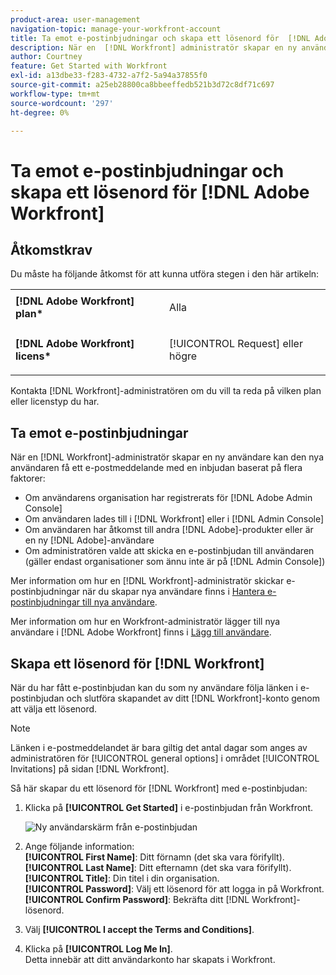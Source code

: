 ```yaml
---
product-area: user-management
navigation-topic: manage-your-workfront-account
title: Ta emot e-postinbjudningar och skapa ett lösenord för  [!DNL Adobe Workfront]
description: När en  [!DNL Workfront] administratör skapar en ny användare kan den nya användaren få en inbjudan via e-post baserad på flera faktorer.
author: Courtney
feature: Get Started with Workfront
exl-id: a13dbe33-f283-4732-a7f2-5a94a37855f0
source-git-commit: a25eb28800ca8bbeeffedb521b3d72c8df71c697
workflow-type: tm+mt
source-wordcount: '297'
ht-degree: 0%

---
```


# Ta emot e-postinbjudningar och skapa ett lösenord för [!DNL Adobe Workfront]

## Åtkomstkrav

Du måste ha följande åtkomst för att kunna utföra stegen i den här artikeln:

<table style="table-layout:auto"> 
 <col> 
 </col> 
 <col> 
 </col> 
 <tbody> 
  <tr> 
   <td role="rowheader"><strong>[!DNL Adobe Workfront] plan*</strong></td> 
   <td> <p>Alla</p> </td> 
  </tr> 
  <tr> 
   <td role="rowheader"><strong>[!DNL Adobe Workfront] licens*</strong></td> 
   <td> <p>[!UICONTROL Request] eller högre</p> </td> 
  </tr> 
 </tbody> 
</table>

Kontakta [!DNL Workfront]-administratören om du vill ta reda på vilken plan eller licenstyp du har.

## Ta emot e-postinbjudningar

När en [!DNL Workfront]-administratör skapar en ny användare kan den nya användaren få ett e-postmeddelande med en inbjudan baserat på flera faktorer:

* Om användarens organisation har registrerats för [!DNL Adobe Admin Console]
* Om användaren lades till i [!DNL Workfront] eller i [!DNL Admin Console]
* Om användaren har åtkomst till andra [!DNL Adobe]-produkter eller är en ny [!DNL Adobe]-användare
* Om administratören valde att skicka en e-postinbjudan till användaren (gäller endast organisationer som ännu inte är på [!DNL Admin Console])

Mer information om hur en [!DNL Workfront]-administratör skickar e-postinbjudningar när du skapar nya användare finns i [Hantera e-postinbjudningar till nya användare](../../../administration-and-setup/manage-workfront/emails/manage-email-invitations.md).

Mer information om hur en Workfront-administratör lägger till nya användare i [!DNL Adobe Workfront] finns i [Lägg till användare](../../../administration-and-setup/add-users/create-and-manage-users/add-users.md).

## Skapa ett lösenord för [!DNL Workfront]

När du har fått e-postinbjudan kan du som ny användare följa länken i e-postinbjudan och slutföra skapandet av ditt [!DNL Workfront]-konto genom att välja ett lösenord.

>[!NOTE]
>
>Länken i e-postmeddelandet är bara giltig det antal dagar som anges av administratören för [!UICONTROL general options] i området [!UICONTROL Invitations] på sidan [!DNL Workfront].

Så här skapar du ett lösenord för [!DNL Workfront] med e-postinbjudan:

1. Klicka på **[!UICONTROL Get Started]** i e-postinbjudan från Workfront.

   ![Ny användarskärm från e-postinbjudan](assets/new-user-screen-from-invitation-adobe-350x292.png)

1. Ange följande information:\
   **[!UICONTROL First Name]**: Ditt förnamn (det ska vara förifyllt).\
   **[!UICONTROL Last Name]**: Ditt efternamn (det ska vara förifyllt).\
   **[!UICONTROL Title]**: Din titel i din organisation.\
   **[!UICONTROL Password]**: Välj ett lösenord för att logga in på Workfront.\
   **[!UICONTROL Confirm Password]**: Bekräfta ditt [!DNL Workfront]-lösenord.

1. Välj **[!UICONTROL I accept the Terms and Conditions]**.
1. Klicka på **[!UICONTROL Log Me In]**.\
   Detta innebär att ditt användarkonto har skapats i Workfront.
